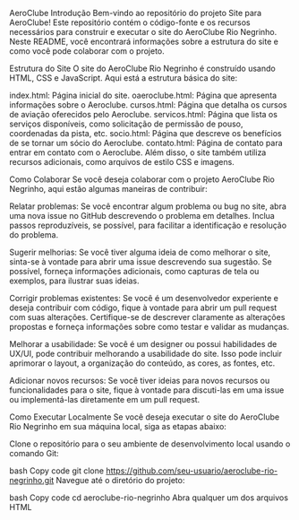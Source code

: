 AeroClube 
Introdução
Bem-vindo ao repositório do projeto Site para AeroClube! Este repositório contém o código-fonte e os recursos necessários para construir e executar o site do AeroClube Rio Negrinho. Neste README, você encontrará informações sobre a estrutura do site e como você pode colaborar com o projeto.

Estrutura do Site
O site do AeroClube Rio Negrinho é construído usando HTML, CSS e JavaScript. Aqui está a estrutura básica do site:

index.html: Página inicial do site.
oaeroclube.html: Página que apresenta informações sobre o Aeroclube.
cursos.html: Página que detalha os cursos de aviação oferecidos pelo Aeroclube.
servicos.html: Página que lista os serviços disponíveis, como solicitação de permissão de pouso, coordenadas da pista, etc.
socio.html: Página que descreve os benefícios de se tornar um sócio do Aeroclube.
contato.html: Página de contato para entrar em contato com o Aeroclube.
Além disso, o site também utiliza recursos adicionais, como arquivos de estilo CSS e imagens.

Como Colaborar
Se você deseja colaborar com o projeto AeroClube Rio Negrinho, aqui estão algumas maneiras de contribuir:

Relatar problemas: Se você encontrar algum problema ou bug no site, abra uma nova issue no GitHub descrevendo o problema em detalhes. Inclua passos reproduzíveis, se possível, para facilitar a identificação e resolução do problema.

Sugerir melhorias: Se você tiver alguma ideia de como melhorar o site, sinta-se à vontade para abrir uma issue descrevendo sua sugestão. Se possível, forneça informações adicionais, como capturas de tela ou exemplos, para ilustrar suas ideias.

Corrigir problemas existentes: Se você é um desenvolvedor experiente e deseja contribuir com código, fique à vontade para abrir um pull request com suas alterações. Certifique-se de descrever claramente as alterações propostas e forneça informações sobre como testar e validar as mudanças.

Melhorar a usabilidade: Se você é um designer ou possui habilidades de UX/UI, pode contribuir melhorando a usabilidade do site. Isso pode incluir aprimorar o layout, a organização do conteúdo, as cores, as fontes, etc.

Adicionar novos recursos: Se você tiver ideias para novos recursos ou funcionalidades para o site, fique à vontade para discuti-las em uma issue ou implementá-las diretamente em um pull request.

Como Executar Localmente
Se você deseja executar o site do AeroClube Rio Negrinho em sua máquina local, siga as etapas abaixo:

Clone o repositório para o seu ambiente de desenvolvimento local usando o comando Git:

bash
Copy code
git clone https://github.com/seu-usuario/aeroclube-rio-negrinho.git
Navegue até o diretório do projeto:

bash
Copy code
cd aeroclube-rio-negrinho
Abra qualquer um dos arquivos HTML
